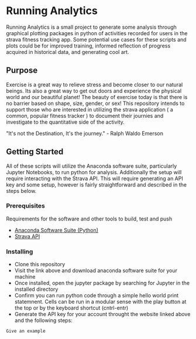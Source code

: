 # Running Analytics

Running Analytics is a small project to generate some analysis through graphical plotting packages in python of activities recorded for users in the strava fitness tracking app. Some potential use cases for these scripts and plots could be for improved training, informed reflection of progress acquired in historical data, and generating cool art.


## Purpose

Exercise is a great way to relieve stress and become closer to our natural beings. Its also a great way to get out doors and experience the physical world and our beautiful planet! The beauty of exercise today is that there is no barrier based on shape, size, gender, or sex! This repository intends to support those who are interested in utilizing the strava application ( a common, popular fitness tracker ) to document their journies and investigate to the quantitative side of the activity.

"It's not the Destination, It's the journey." - Ralph Waldo Emerson

## Getting Started

All of these scripts will utilize the Anaconda software suite, particularly Jupyter Notebooks, to run python for analysis.
Additionally the setup will require interacting with the Strava API. This will require generating an API key and some setup, however is fairly straightforward and described in the steps below.

### Prerequisites

Requirements for the software and other tools to build, test and push 
- [Anaconda Software Suite (Python)](https://www.anaconda.com/)
- [Strava API](https://developers.strava.com/)

### Installing

- Clone this repository 
- Visit the link above and download anaconda software suite for your machine
- Once installed, open the jupyter package by searching for Jupyter in the installed directory
- Confirm you can run python code through a simple hello world print statemnent. Cells can be run in a modular sense with the play button at the top or by the keyboard shortcut (cntrl-entr)
- Generate the API key for your account throught the website linked above and the following steps:

<!-- ## Running the tests

Explain how to run the automated tests for this system

### Sample Tests

Explain what these tests test and why -->

    Give an example

<!-- ### Style test

Checks if the best practices and the right coding style has been used.

    Give an example

## Deployment

No additional deployment notes have been added for helping run this code on your local machine, however feel free to leave a comment on the issues page!

## Built With

  - [Contributor Covenant](https://www.contributor-covenant.org/) - Used
    for the Code of Conduct
  - [Creative Commons](https://creativecommons.org/) - Used to choose
    the license

## Contributing

Please read [CONTRIBUTING.md](CONTRIBUTING.md) for details on our code
of conduct, and the process for submitting pull requests to us.

## Versioning

We use [Semantic Versioning](http://semver.org/) for versioning. For the versions
available, see the [tags on this
repository](https://github.com/PurpleBooth/a-good-readme-template/tags).

## Authors

  - **Billie Thompson** - *Provided README Template* -
  - Samuel Dixon        - Used online references to analyze running results using python
    [PurpleBooth](https://github.com/PurpleBooth)

See also the list of
[contributors](https://github.com/PurpleBooth/a-good-readme-template/contributors)
who participated in this project.

## License

This project is licensed under the [CC0 1.0 Universal](LICENSE.md)
Creative Commons License - see the [LICENSE.md](LICENSE.md) file for
details

## Acknowledgments

  - Hat tip to anyone whose code is used
  - Inspiration
  - etc
